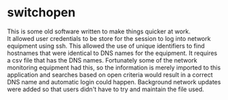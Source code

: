 switchopen
==========

This is some old software written to make things quicker at work.  
It allowed user credentials to be store for the session to log into network equipment using ssh.
This allowed the use of unique identifiers to find hostnames that were identical to DNS names for the equipment.
It requires a csv file that has the DNS names.  Fortunately some of the network monitoring equipment had this,
so the information is merely imported to this application and searches based on open criteria would 
result in a correct DNS name and automatic login could happen.  Background network updates were added so that 
users didn't have to try and maintain the file used.
